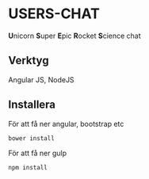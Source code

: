 # USERS-CHAT
**U**nicorn **S**uper **E**pic **R**ocket **S**cience chat

## Verktyg
Angular JS, NodeJS

## Installera
För att få ner angular, bootstrap etc
```
bower install
```
För att få ner gulp
```
npm install
```
